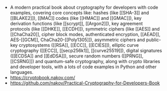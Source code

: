- A modern practical book about cryptography for developers with code examples, covering core concepts like: hashes (like [[SHA-3]] and [[BLAKE2]]), [[MAC]] codes (like [[HMAC]] and [[GMAC]]), key derivation functions (like [[scrypt]], [[Argon2]]), key agreement protocols (like [[DHKE]], [[ECDH]]), symmetric ciphers (like [[AES]] and [[ChaCha20]], cipher block modes, authenticated encryption, [[AEAD]], AES-[[GCM]], ChaCha20-[[Poly1305]]), asymmetric ciphers and public-key cryptosystems ([[RSA]], [[ECC]], [[ECIES]]), elliptic curve cryptography ([[ECC]], [[secp256k1]], [[curve25519]]), digital signatures ([[ECDSA]] and [[EdDSA]]), secure random numbers ([[PRNG]], [[CSRNG]]) and quantum-safe cryptography, along with crypto libraries and developer tools, with a lots of code examples in Python and other languages.
- https://cryptobook.nakov.com/
- https://github.com/nakov/Practical-Cryptography-for-Developers-Book